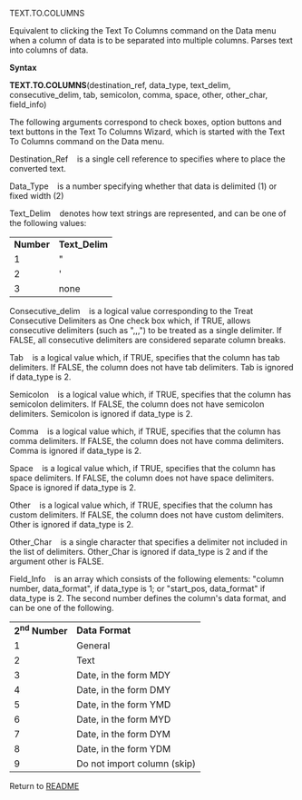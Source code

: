 TEXT.TO.COLUMNS

Equivalent to clicking the Text To Columns command on the Data menu when
a column of data is to be separated into multiple columns. Parses text
into columns of data.

**Syntax**

**TEXT.TO.COLUMNS**(destination\_ref, data\_type, text\_delim,
consecutive\_delim, tab, semicolon, comma, space, other, other\_char,
field\_info)

The following arguments correspond to check boxes, option buttons and
text buttons in the Text To Columns Wizard, which is started with the
Text To Columns command on the Data menu.

Destination\_Ref    is a single cell reference to specifies where to
place the converted text.

Data\_Type    is a number specifying whether that data is delimited (1)
or fixed width (2)

Text\_Delim    denotes how text strings are represented, and can be one
of the following values:

|            |                 |
| ---------- | --------------- |
| **Number** | **Text\_Delim** |
| 1          | "               |
| 2          | '               |
| 3          | none            |

Consecutive\_delim    is a logical value corresponding to the Treat
Consecutive Delimiters as One check box which, if TRUE, allows
consecutive delimiters (such as ",,,") to be treated as a single
delimiter. If FALSE, all consecutive delimiters are considered separate
column breaks.

Tab    is a logical value which, if TRUE, specifies that the column has
tab delimiters. If FALSE, the column does not have tab delimiters. Tab
is ignored if data\_type is 2.

Semicolon    is a logical value which, if TRUE, specifies that the
column has semicolon delimiters. If FALSE, the column does not have
semicolon delimiters. Semicolon is ignored if data\_type is 2.

Comma    is a logical value which, if TRUE, specifies that the column
has comma delimiters. If FALSE, the column does not have comma
delimiters. Comma is ignored if data\_type is 2.

Space    is a logical value which, if TRUE, specifies that the column
has space delimiters. If FALSE, the column does not have space
delimiters. Space is ignored if data\_type is 2.

Other    is a logical value which, if TRUE, specifies that the column
has custom delimiters. If FALSE, the column does not have custom
delimiters. Other is ignored if data\_type is 2.

Other\_Char    is a single character that specifies a delimiter not
included in the list of delimiters. Other\_Char is ignored if data\_type
is 2 and if the argument other is FALSE.

Field\_Info    is an array which consists of the following elements:
"column number, data\_format", if data\_type is 1; or "start\_pos,
data\_format" if data\_type is 2. The second number defines the column's
data format, and can be one of the following.

|                           |                             |
| ------------------------- | --------------------------- |
| **2<sup>nd</sup> Number** | **Data Format**             |
| 1                         | General                     |
| 2                         | Text                        |
| 3                         | Date, in the form MDY       |
| 4                         | Date, in the form DMY       |
| 5                         | Date, in the form YMD       |
| 6                         | Date, in the form MYD       |
| 7                         | Date, in the form DYM       |
| 8                         | Date, in the form YDM       |
| 9                         | Do not import column (skip) |



Return to [README](README.md)

